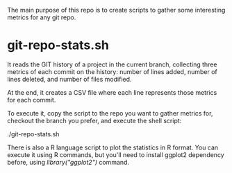 The main purpose of this repo is to create scripts to gather some interesting metrics for any git repo.

# git-repo-stats.sh

It reads the GIT history of a project in the current branch, collecting three metrics of each commit on the history: number of lines added, number of lines deleted, and number of files modified.

At the end, it creates a CSV file where each line represents those metrics for each commit.

To execute it, copy the script to the repo you want to gather metrics for, checkout the branch you prefer, and execute the shell script:

./git-repo-stats.sh

There is also a R language script to plot the statistics in R format. You can execute it using R commands, but you'll need to install ggplot2 dependency before, using *library("ggplot2")* command.